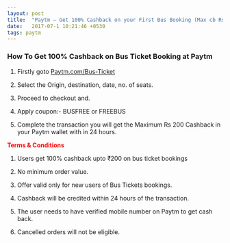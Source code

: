 ```yaml
---
layout: post
title:  "Paytm – Get 100% Cashback on your First Bus Booking (Max cb Rs 200)"
date:   2017-07-1 10:21:46 +0530
tags: paytm
---
```


<h3>How To Get 100% Cashback on Bus Ticket Booking at Paytm</h3>

1) Firstly goto [Paytm.com/Bus-Ticket](https://paytm.com/bus-tickets)

2) Select the Origin, destination, date, no. of seats.

3) Proceed to checkout and.

4) Apply coupon:- BUSFREE or FREEBUS

5) Complete the transaction you will get the Maximum Rs 200 Cashback in your Paytm wallet with in 24 hours.


<span style="color:red"> **Terms & Conditions** </span>

1) Users get 100% cashback upto ₹200 on bus ticket bookings

2) No minimum order value.

3) Offer valid only for new users of Bus Tickets bookings.

4) Cashback will be credited within 24 hours of the transaction.

5) The user needs to have verified mobile number on Paytm to get cash back.

6) Cancelled orders will not be eligible.
